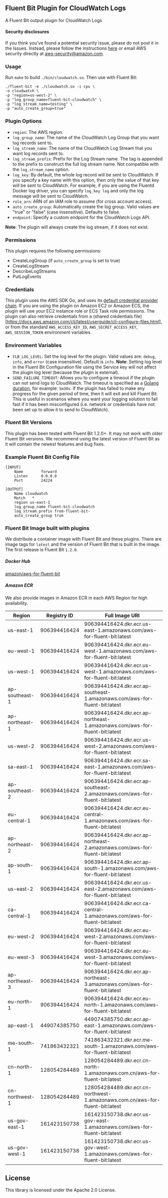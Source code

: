 ## Fluent Bit Plugin for CloudWatch Logs

A Fluent Bit output plugin for CloudWatch Logs

#### Security disclosures

If you think you’ve found a potential security issue, please do not post it in the Issues.  Instead, please follow the instructions [here](https://aws.amazon.com/security/vulnerability-reporting/) or email AWS security directly at [aws-security@amazon.com](mailto:aws-security@amazon.com).

### Usage

Run `make` to build `./bin/cloudwatch.so`. Then use with Fluent Bit:
```
./fluent-bit -e ./cloudwatch.so -i cpu \
-o cloudwatch \
-p "region=us-west-2" \
-p "log_group_name=fluent-bit-cloudwatch" \
-p "log_stream_name=testing" \
-p "auto_create_group=true"
```

### Plugin Options

* `region`: The AWS region.
* `log_group_name`: The name of the CloudWatch Log Group that you want log records sent to.
* `log_stream_name`: The name of the CloudWatch Log Stream that you want log records sent to.
* `log_stream_prefix`: Prefix for the Log Stream name. The tag is appended to the prefix to construct the full log stream name. Not compatible with the `log_stream_name` option.  
* `log_key`: By default, the whole log record will be sent to CloudWatch. If you specify a key name with this option, then only the value of that key will be sent to CloudWatch. For example, if you are using the Fluentd Docker log driver, you can specify `log_key log` and only the log message will be sent to CloudWatch.
* `role_arn`: ARN of an IAM role to assume (for cross account access).
* `auto_create_group`: Automatically create the log group. Valid values are "true" or "false" (case insensitive). Defaults to false.
* `endpoint`: Specify a custom endpoint for the CloudWatch Logs API.

**Note**: The plugin will always create the log stream, if it does not exist.

### Permissions

This plugin requires the following permissions:
* CreateLogGroup (if `auto_create_group` is set to true)
* CreateLogStream
* DescribeLogStreams
* PutLogEvents

### Credentials

This plugin uses the AWS SDK Go, and uses its [default credential provider chain](https://docs.aws.amazon.com/sdk-for-go/v1/developer-guide/configuring-sdk.html). If you are using the plugin on Amazon EC2 or Amazon ECS, the plugin will use your EC2 instance role or ECS Task role permissions. The plugin can also retrieve credentials from a (shared credentials file)[https://docs.aws.amazon.com/cli/latest/userguide/cli-configure-files.html], or from the standard `AWS_ACCESS_KEY_ID`, `AWS_SECRET_ACCESS_KEY`, `AWS_SESSION_TOKEN` environment variables.

### Environment Variables

* `FLB_LOG_LEVEL`: Set the log level for the plugin. Valid values are: `debug`, `info`, and `error` (case insensitive). Default is `info`. **Note**: Setting log level in the Fluent Bit Configuration file using the Service key will not affect the plugin log level (because the plugin is external).
* `SEND_FAILURE_TIMEOUT`: Allows you to configure a timeout if the plugin can not send logs to CloudWatch. The timeout is specified as a [Golang duration](https://golang.org/pkg/time/#ParseDuration), for example: `5m30s`. If the plugin has failed to make any progress for the given period of time, then it will exit and kill Fluent Bit. This is useful in scenarios where you want your logging solution to fail fast if it has been misconfigured (i.e. network or credentials have not been set up to allow it to send to CloudWatch).

### Fluent Bit Versions

This plugin has been tested with Fluent Bit 1.2.0+. It may not work with older Fluent Bit versions. We recommend using the latest version of Fluent Bit as it will contain the newest features and bug fixes.

### Example Fluent Bit Config File

```
[INPUT]
    Name        forward
    Listen      0.0.0.0
    Port        24224

[OUTPUT]
    Name cloudwatch
    Match   *
    region us-east-1
    log_group_name fluent-bit-cloudwatch
    log_stream_prefix from-fluent-bit-
    auto_create_group true
```

### Fluent Bit Image built with plugins

We distribute a container image with Fluent Bit and these plugins. There are image tags for `latest` and the version of Fluent Bit that is built in the image. The first release is Fluent Bit `1.2.0`.

##### Docker Hub

[amazon/aws-for-fluent-bit](https://hub.docker.com/r/amazon/aws-for-fluent-bit/tags)

##### Amazon ECR

We also provide images in Amazon ECR in each AWS Region for high availability.

| Region         | Registry ID  | Full Image URI                                                          |
|----------------|--------------|-------------------------------------------------------------------------|
| us-east-1      | 906394416424 | 906394416424.dkr.ecr.us-east-1.amazonaws.com/aws-for-fluent-bit:latest      |
| eu-west-1      | 906394416424 | 906394416424.dkr.ecr.eu-west-1.amazonaws.com/aws-for-fluent-bit:latest      |
| us-west-1      | 906394416424 | 906394416424.dkr.ecr.us-west-1.amazonaws.com/aws-for-fluent-bit:latest      |
| ap-southeast-1 | 906394416424 | 906394416424.dkr.ecr.ap-southeast-1.amazonaws.com/aws-for-fluent-bit:latest |
| ap-northeast-1 | 906394416424 | 906394416424.dkr.ecr.ap-northeast-1.amazonaws.com/aws-for-fluent-bit:latest |
| us-west-2      | 906394416424 | 906394416424.dkr.ecr.us-west-2.amazonaws.com/aws-for-fluent-bit:latest      |
| sa-east-1      | 906394416424 | 906394416424.dkr.ecr.sa-east-1.amazonaws.com/aws-for-fluent-bit:latest      |
| ap-southeast-2 | 906394416424 | 906394416424.dkr.ecr.ap-southeast-2.amazonaws.com/aws-for-fluent-bit:latest |
| eu-central-1   | 906394416424 | 906394416424.dkr.ecr.eu-central-1.amazonaws.com/aws-for-fluent-bit:latest   |
| ap-northeast-2 | 906394416424 | 906394416424.dkr.ecr.ap-northeast-2.amazonaws.com/aws-for-fluent-bit:latest |
| ap-south-1     | 906394416424 | 906394416424.dkr.ecr.ap-south-1.amazonaws.com/aws-for-fluent-bit:latest     |
| us-east-2      | 906394416424 | 906394416424.dkr.ecr.us-east-2.amazonaws.com/aws-for-fluent-bit:latest      |
| ca-central-1   | 906394416424 | 906394416424.dkr.ecr.ca-central-1.amazonaws.com/aws-for-fluent-bit:latest   |
| eu-west-2      | 906394416424 | 906394416424.dkr.ecr.eu-west-2.amazonaws.com/aws-for-fluent-bit:latest      |
| eu-west-3      | 906394416424 | 906394416424.dkr.ecr.eu-west-3.amazonaws.com/aws-for-fluent-bit:latest      |
| ap-northeast-3 | 906394416424 | 906394416424.dkr.ecr.ap-northeast-3.amazonaws.com/aws-for-fluent-bit:latest |
| eu-north-1     | 906394416424 | 906394416424.dkr.ecr.eu-north-1.amazonaws.com/aws-for-fluent-bit:latest     |
| ap-east-1      | 449074385750 | 449074385750.dkr.ecr.ap-east-1.amazonaws.com/aws-for-fluent-bit:latest      |
| me-south-1     | 741863432321 | 741863432321.dkr.ecr.me-south-1.amazonaws.com/aws-for-fluent-bit:latest     |
| cn-north-1     | 128054284489 | 128054284489.dkr.ecr.cn-north-1.amazonaws.com.cn/aws-for-fluent-bit:latest     |
| cn-northwest-1 | 128054284489 | 128054284489.dkr.ecr.cn-northwest-1.amazonaws.com.cn/aws-for-fluent-bit:latest |
| us-gov-east-1  | 161423150738 | 161423150738.dkr.ecr.us-gov-east-1.amazonaws.com/aws-for-fluent-bit:latest  |
| us-gov-west-1  | 161423150738 | 161423150738.dkr.ecr.us-gov-west-1.amazonaws.com/aws-for-fluent-bit:latest  |

## License

This library is licensed under the Apache 2.0 License.

